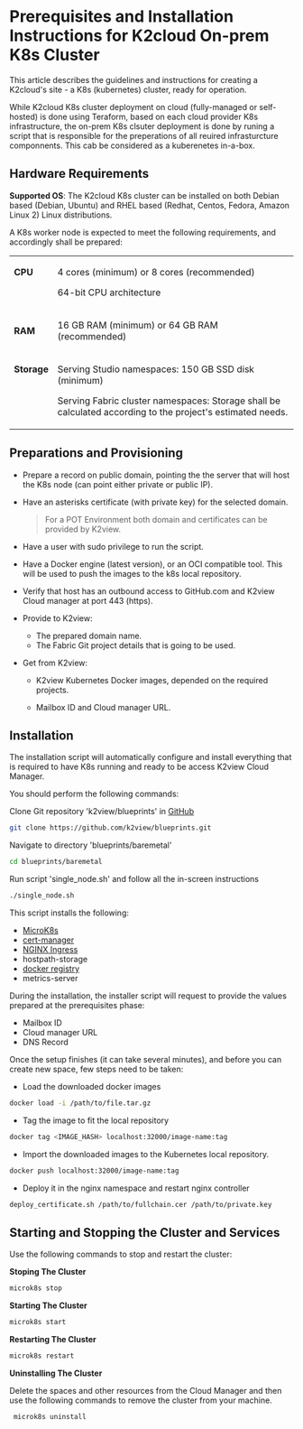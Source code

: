 # Prerequisites and Installation Instructions for K2cloud On-prem K8s Cluster  

This article describes the guidelines and instructions for creating a K2cloud's site - a K8s (kubernetes) cluster, ready for operation.

While K2cloud K8s cluster deployment on cloud (fully-managed or self-hosted) is done using Teraform, based on each cloud provider K8s infrastructure, the on-prem K8s clsuter deployment is done by runing a script that is responsible for the preperations of all reuired infrasturcture componnents. This cab be considered as a kuberenetes in-a-box.



## Hardware Requirements 

**Supported OS**: The K2cloud K8s cluster can be installed on both Debian based (Debian, Ubuntu) and RHEL based (Redhat, Centos, Fedora, Amazon Linux 2) Linux distributions.



A K8s worker node is expected to meet the following requirements, and accordingly shall be prepared:

<table>
<tbody>
<tr>
<td valign="top">
<p><strong>CPU</strong></p>
</td>
<td>
<p>4 cores (minimum) or 8 cores (recommended)</p>
<p>64-bit CPU architecture</p>
</td>
</tr>
<tr>
<td>
<p><strong>RAM</strong></p>
</td>
<td>
<p>16 GB RAM (minimum) or 64 GB RAM (recommended)</p>
</td>
</tr>
<tr>
<td valign="top">
<p><strong>Storage</strong></p>
</td>
<td>
<p>Serving Studio namespaces: 150 GB SSD disk (minimum)</p>
<p>Serving Fabric cluster namespaces: Storage shall be calculated according to the project's estimated needs.</p>
</td>
</tr>
</tbody>
</table>



## Preparations and Provisioning

* Prepare a record on public domain, pointing the the server that will host the K8s node (can point either private or public IP). 

* Have an asterisks certificate (with private key) for the selected domain.

  > For a POT Environment both domain and certificates can be provided by K2view.

* Have a user with sudo privilege to run the script.

* Have a Docker engine (latest version), or an OCI compatible tool. This will be used to push the images to the k8s local repository.

* Verify that host has an outbound access to GitHub.com and K2view Cloud manager at port 443 (https).

* Provide to K2view:

  * The prepared domain name.
  * The Fabric Git project details that is going to be used.

* Get from K2view:

  * K2view Kubernetes Docker images, depended on the required projects.

  * Mailbox ID and Cloud manager URL. 



## Installation 

The installation script will automatically configure and install everything that is required to have K8s running and ready to be access K2view Cloud Manager.

You should perform the following commands:

Clone Git repository 'k2view/blueprints' in [GitHub](https://github.com/k2view/blueprints/tree/main/baremetal)

```bash
git clone https://github.com/k2view/blueprints.git
```

Navigate to directory 'blueprints/baremetal' 

```bash
cd blueprints/baremetal
```

Run script 'single_node.sh'  and follow all the in-screen instructions 

```bash
./single_node.sh
```



This script installs the following:

* [MicroK8s](https://microk8s.io/) 
* [cert-manager](https://cert-manager.io)
* [NGINX Ingress](https://docs.nginx.com)
* hostpath-storage
* [docker registry](https://microk8s.io/docs/registry-built-in)
* metrics-server

During the installation, the installer script will request to provide the values prepared at the prerequisites phase:

* Mailbox ID
* Cloud manager URL
* DNS Record


Once the setup finishes (it can take several minutes), and before you can create new space, few steps need to be taken:

* Load the downloaded docker images

```bash
docker load -i /path/to/file.tar.gz
```

* Tag the image to fit the local repository

```bash
docker tag <IMAGE_HASH> localhost:32000/image-name:tag
```

* Import the downloaded images to the Kubernetes local repository.

```bash
docker push localhost:32000/image-name:tag
```

* Deploy it in the nginx namespace and restart nginx controller

```bash
deploy_certificate.sh /path/to/fullchain.cer /path/to/private.key
```

## Starting and Stopping the Cluster and Services 

Use the following commands to stop and restart the cluster:

**Stoping The Cluster**

```bash
microk8s stop
```

**Starting The Cluster**

```bash
microk8s start
```

**Restarting The Cluster**

```bash
microk8s restart
```

**Uninstalling The Cluster**

Delete the spaces and other resources from the Cloud Manager and then use the following commands to remove the cluster from your machine.

```bash
 microk8s uninstall
```


